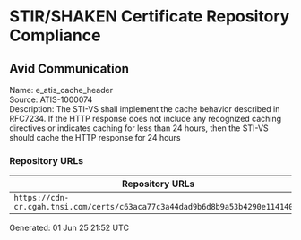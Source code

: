 # STIR/SHAKEN Certificate Repository Compliance

## Avid Communication

Name: e_atis_cache_header\
Source: ATIS-1000074\
Description: The STI-VS shall implement the cache behavior described in RFC7234. If the HTTP response does not include any recognized caching directives or indicates caching for less than 24 hours, then the STI-VS should cache the HTTP response for 24 hours
### Repository URLs

| Repository URLs | Not After |  Problems | Link |
|-----------------|-----------|-----------|------|
| `https://cdn-cr.cgah.tnsi.com/certs/c63aca77c3a44dad9b6d8b9a53b4290e114140b8` | 06&#160;Jun&#160;25&#160;12:24&#160;UTC | true | [view](../../REPOS/e95bade2af7c39bdf14e0cf4ce222faed15c2205/README.md) |


Generated: 01 Jun 25 21:52 UTC
